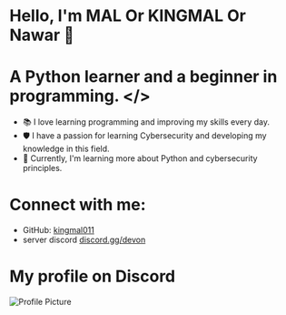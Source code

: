 # Hello, I'm MAL Or KINGMAL Or Nawar 👋

# A Python learner and a beginner in programming. </>

- 📚 I love learning programming and improving my skills every day.
- 🛡️ I have a passion for learning Cybersecurity and developing my knowledge in this field.
- 🌱 Currently, I'm learning more about Python and cybersecurity principles.

# Connect with me:
  - GitHub: [kingmal011](https://github.com/kingmal011)
  - server discord [discord.gg/devon](https://discord.gg/4uEztQq2Yy)
# My profile on Discord
![Profile Picture](https://cdn.discordapp.com/attachments/1273245274164428810/1276893960555593762/image.png?ex=66cb2fab&is=66c9de2b&hm=b4eab14b1c0418447b2d22cb75718f2cf53aea7f70bda99754bfd613dc21d249&)


  

